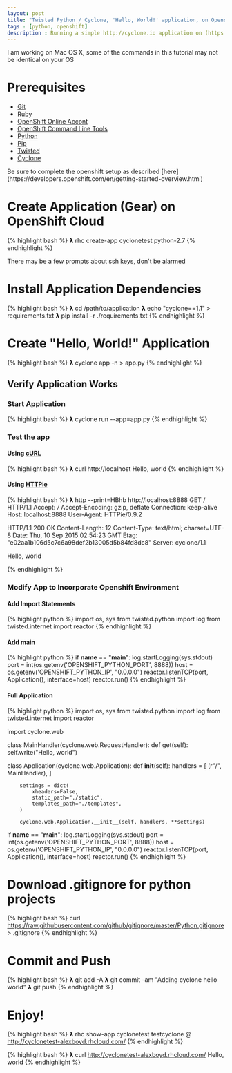 ```yaml
---
layout: post
title: "Twisted Python / Cyclone, 'Hello, World!' application, on Openshift"
tags : [python, openshift]
description : Running a simple http://cyclone.io application on (https://www.openshift.com/
---
```


<div class="alert alert-info">I am working on Mac OS X, some of the commands in this tutorial may not be identical on your OS</div>

# Prerequisites
* [Git](http://www.git-scm.com/)
* [Ruby](https://www.ruby-lang.org/en/)
* [OpenShift Online Accont](https://openshift.redhat.com)
* [OpenShift Command Line Tools](https://developers.openshift.com/en/getting-started-overview.html)
* [Python](https://www.python.org/)
* [Pip](https://pypi.python.org/pypi/pip/)
* [Twisted](https://twistedmatrix.com/trac/)
* [Cyclone](http://cyclone.io)

<div class="alert alert-danger">Be sure to complete the openshift setup as described [here](https://developers.openshift.com/en/getting-started-overview.html)</div>

# Create Application (Gear) on OpenShift Cloud

{% highlight bash %}
𝝺 rhc create-app cyclonetest python-2.7
{% endhighlight %}

<div class="alert alert-warning">There may be a few prompts about ssh keys, don't be alarmed</div>

# Install Application Dependencies

{% highlight bash %}
𝝺 cd /path/to/application
𝝺 echo "cyclone==1.1" > requirements.txt
𝝺 pip install -r ./requirements.txt
{% endhighlight %}

# Create "Hello, World!" Application

{% highlight bash %}
𝝺 cyclone app -n > app.py
{% endhighlight %}

## Verify Application Works

### Start Application
{% highlight bash %}
𝝺 cyclone run --app=app.py
{% endhighlight %}

### Test the app

#### Using [cURL](http://curl.haxx.se/)
{% highlight bash %}
𝝺 curl http://localhost
Hello, world
{% endhighlight %} 

#### Using [HTTPie](http://httpie.org)
{% highlight bash %}
𝝺 http --print=HBhb http://localhost:8888
GET / HTTP/1.1
Accept: */*
Accept-Encoding: gzip, deflate
Connection: keep-alive
Host: localhost:8888
User-Agent: HTTPie/0.9.2



HTTP/1.1 200 OK
Content-Length: 12
Content-Type: text/html; charset=UTF-8
Date: Thu, 10 Sep 2015 02:54:23 GMT
Etag: "e02aa1b106d5c7c6a98def2b13005d5b84fd8dc8"
Server: cyclone/1.1

Hello, world

{% endhighlight %}

### Modify App to Incorporate Openshift Environment

#### Add Import Statements

{% highlight python %}
import os, sys
from twisted.python import log
from twisted.internet import reactor
{% endhighlight %}

#### Add __main__

{% highlight python %}
if __name__ == "__main__":
    log.startLogging(sys.stdout)
    port = int(os.getenv('OPENSHIFT_PYTHON_PORT', 8888))
    host = os.getenv('OPENSHIFT_PYTHON_IP', "0.0.0.0")
    reactor.listenTCP(port, Application(), interface=host)
    reactor.run()
{% endhighlight %}

#### Full Application

{% highlight python %}
import os, sys
from twisted.python import log
from twisted.internet import reactor

import cyclone.web

class MainHandler(cyclone.web.RequestHandler):
    def get(self):
        self.write("Hello, world")


class Application(cyclone.web.Application):
    def __init__(self):
        handlers = [
            (r"/", MainHandler),
        ]

        settings = dict(
            xheaders=False,
            static_path="./static",
            templates_path="./templates",
        )

        cyclone.web.Application.__init__(self, handlers, **settings)

if __name__ == "__main__":
    log.startLogging(sys.stdout)
    port = int(os.getenv('OPENSHIFT_PYTHON_PORT', 8888))
    host = os.getenv('OPENSHIFT_PYTHON_IP', "0.0.0.0")
    reactor.listenTCP(port, Application(), interface=host)
    reactor.run()
{% endhighlight %}

# Download .gitignore for python projects

{% highlight bash %}
curl https://raw.githubusercontent.com/github/gitignore/master/Python.gitignore > .gitignore
{% endhighlight %}

# Commit and Push

{% highlight bash %}
𝝺 git add -A
𝝺 git commit -am "Adding cyclone hello world"
𝝺 git push
{% endhighlight %}

# Enjoy!

{% highlight bash %}
𝝺 rhc show-app cyclonetest
testcyclone @ http://cyclonetest-alexboyd.rhcloud.com/
{% endhighlight %}

{% highlight bash %}
𝝺 curl http://cyclonetest-alexboyd.rhcloud.com/
Hello, world
{% endhighlight %}